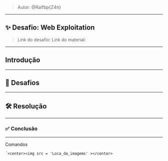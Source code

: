 

>	Autor: @Ralfbp{Z4π}
---
## ✨ Desafio: Web Exploitation

> Link do desafio: 
> Link do material: 
---
## Introdução

-----
## 🧩 Desafios

----
## 🛠️ Resolução

---- 
### ✅ Conclusão


---- 
Comandos 

`´<center><img src = 'Loca_da_imagems' ></center>`

```

```

` `